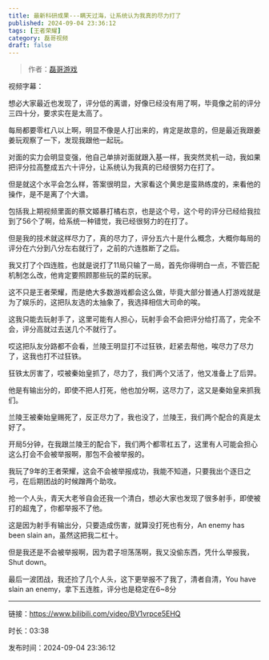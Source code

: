 ```yaml
---
title: 最新科研成果---瞒天过海，让系统认为我真的尽力打了
published: 2024-09-04 23:36:12
tags: [王者荣耀]
category: 磊哥视频
draft: false
---
```



> 作者：[磊哥游戏](https://space.bilibili.com/268941858?spm_id_from=333.788.upinfo.head.click)

视频字幕：

想必大家最近也发现了，评分低的离谱，好像已经没有用了啊，毕竟像之前的评分三四十分，要求实在是太高了。

每局都要零杠八以上啊，明显不像是人打出来的，肯定是故意的，但是最近我跟姜姜玩观察了一下，发现我跟他一起玩。

对面的实力会明显变强，他自己单排对面就跟入基一样，我突然灵机一动，我如果把评分拉高整成五六十评分，让系统认为我真的已经很努力在打了。

但是就这个水平会怎么样，答案很明显，大家看这个黄忠是蛮熟练度的，来看他的操作，是不是离了个大谱。

包括我上期视频里面的蔡文姬暴打橘右京，也是这个号，这个号的评分已经给我拉到了56个了啊，给系统一种错觉，我已经很努力的在打了。

但是我的技术就这样尽力了，真的尽力了，评分五六十是什么概念，大概你每局的评分在六分到八分左右就行了，之前的六连胜断了之后。

我又打了个四连胜，也就是说打了11局只输了一局，首先你得明白一点，不管匹配机制怎么改，他肯定要照顾那些玩的菜的玩家。

这不只是王者荣耀，而是绝大多数游戏都会这么做，毕竟大部分普通人打游戏就是为了娱乐的，这把队友选的太抽象了，我选择相信大司命的唉。

这我只能去玩射手了，这里可能有人担心，玩射手会不会把评分给打高了，完全不会，评分高就过去送几个不就行了。

哎这把队友分路都不会看，兰陵王明显打不过狂铁，赶紧去帮他，唉尽力了尽力了，这我也打不过狂铁。

狂铁太厉害了，哎被秦始皇抓了，尽力了，我们两个又活了，他又准备上了后羿。

他是有输出分的，即使不把人打死，他也加分啊，这尽力了，这又是秦始皇来抓我们。

兰陵王被秦始皇赐死了，反正尽力了，我也没了，兰陵王，我们两个配合的真是太好了。

开局5分钟，在我跟兰陵王的配合下，我们两个都零杠五了，这里有人可能会担心这么打会不会被举报啊，那包不会被举报的。

我玩了9年的王者荣耀，这会不会被举报成功，我能不知道，只要我出个逐日之弓，在后期团战的时候蹭两个助攻。

抢一个人头，青天大老爷自会还我一个清白，想必大家也发现了很多射手，即使被打的超鬼了，你都举报不了他。

这是因为射手有输出分，只要造成伤害，就算没打死也有分，An enemy has been slain an，虽然这把我二杠十。

但是我还是不会被举报啊，因为君子坦荡荡啊，我又没偷东西，凭什么举报我，Shut down。

最后一波团战，我还捡了几个人头，这下更举报不了我了，清者自清，You have slain an enemy，拿下五连胜，评分也是稳定在6~8分

---

链接：https://www.bilibili.com/video/BV1vrpce5EHQ

时长：03:38

发布时间：2024-09-04 23:36:12
